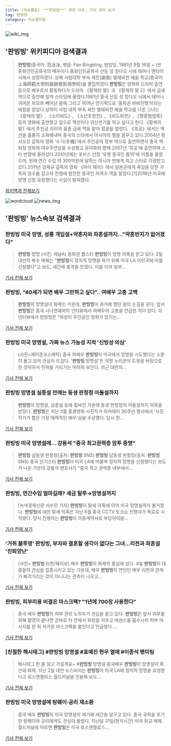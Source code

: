 ```yaml
---
title: (이슈클립) '**판빙빙**' 관련 이슈, 기사 모아 보기
tag: 판빙빙
category: 이슈클리핑
---
```

![wiki_img](https://user-images.githubusercontent.com/42597476/44503234-41136a80-a6d0-11e8-9071-6fc6418eafe4.png)
## **'**판빙빙**'** 위키피디아 검색결과
>**판빙빙**(중국어: 范冰冰, 병음: Fàn Bīngbīng, 범빙빙, 1981년 9월 16일 ~ )은 중화인민공화국의 배우이다.중화인민공화국 산둥 성 칭다오 시에 태어나 옌타이 시에서 성장하였다. 상해 사범대학 부속 셰진(謝晉) 텔레비전 예술 학교(중국어: 上海師範大學附屬謝晉影視學校)를 졸업하였다.**판빙빙**은 영화와 드라마 출연 등으로 배우로서 활동하다가 드라마 《황제의 딸》과 《황제의 딸 2》에서 금쇄 역으로 출연해 일약 스타덤에 올랐다.1981년 중국 산둥 성 칭다오 시에서 태어나 귀여운 외모와 빼어난 몸매 그리고 뛰어난 연기력으로 ‘중화권 바비인형’이라는 애칭을 얻었다.상하이 사범 대학 부속 셰진 텔레비전 예술 학교를 나온 그녀는 《황제의 딸》, 《소이비도》, 《소년포청천》, 《비도외전》, 《평종협영록》 등의 영화에 출연했고 앞으로 액션이나 귀신연기를 하고 싶다고 한다.《황제의 딸》에서 주인공 자미의 몸종 금쇄 역을 맡아 얼굴을 알렸다. 《묵공》에서는 액션을 훌륭히 소화해내며 중국의 스타에서 아시아의 별을 꿈꾸고 있다.2004년 펑샤오강 감독의 영화 ‘수기(手機)’에서 주인공의 정부 역으로 출연하면서 중국 백화장 영화제 여우주연상을 수상했고 유덕화와 함께 2007년 ‘묵공’에 출연하며 스타 반열에 올라섰다.2010년에는 포브스 선정 ‘유명 중국인 톱10’에 이름을 올렸으며, 현재 연간 수입 약 300억원에 달하는 아시아 연예계 최고 스타로 각광받고 있다.2011년 강제규 감독의 영화 《마이 웨이》에서 일본군에게 죽임을 당한 가족의 원수를 갚고자 전쟁에 참전한 중국인 저격수 역을 맡았다.[1]2018년 미국에 망명 신청 요청했다는 사실이 밝혀졌다.

<a href="https://ko.wikipedia.org/wiki/판빙빙" target="_blank">위키백과 전체보기</a>

![wordcloud](https://s3.ap-northeast-2.amazonaws.com/lyrics101-wordcloud/2018-09-04-1535995167.png)
![news_img](https://user-images.githubusercontent.com/42597476/44507050-1206f400-a6e4-11e8-8d98-7ffbfebb353f.png)
## **'**판빙빙**'** 뉴스속보 검색결과
### **판빙빙** 미국 망명, 성룡 개입설+약혼자와 파혼설까지…"약혼반지가 없어졌다"

>**판빙빙** 망명 (사진: 채널A) 중화권 톱스타 **판빙빙**이 망명 의혹을 받고 있다. 2일 대만의 복수 매체는 "**판빙빙**이 정치적 망명을 하기 위해 미국 LA 이민국에 이를 신청했다"고 보도, 세간에 충격을 안겼다. 이를 이어 일부...

<a href="http://www.jemin.com/news/articleView.html?idxno=536627" target="_blank">기사 전체 보기</a>

### **판빙빙**, “40세가 되면 배우 그만하고 싶다”.. 여배우 고충 고백

>**판빙빙**의 망명설이 화제인 가운데, **판빙빙**이 과거에 했던 말이 눈길을 끈다. 앞서 **판빙빙**은 중국 시나연예와의 인터뷰에서 여배우의 고충을 언급한 적이 있다. 이 인터뷰에서 판방빙은 “여성이 주인공인 영화가 있기는...

<a href="http://www.kookje.co.kr/news2011/asp/newsbody.asp?code=0400&key=20180904.99099001065" target="_blank">기사 전체 보기</a>

### **판빙빙** 미국 망명설, 가짜 뉴스 가능성 지적 '신빙성 의심'

>(사진=제이준코스메틱) 중국 여배우 **판빙빙**이 미국에서 망명을 시도했다는 소문이 돌고 있어 관심이 뜨겁다. '**판빙빙** 망명설'은 익명 누리꾼의 트윗을 바탕으로 한 것이어서 진위를 가리기는 어려워 보인다. 최근 대만의...

<a href="http://www.anewsa.com/detail.php?number=1365802&thread=07r05" target="_blank">기사 전체 보기</a>

### **판빙빙** 망명설 실종설 전에는 동생 판청청 아들설까지

>**판빙빙**이 망명설, 실종설 등에 휩싸인 가운데 동생 판청청의 아들설까지 의혹을 받았다. **판빙빙**은 지난 3월 홍콩영화 사진작가 아카데미 30주년 행사에서 '사진작가가 뽑은 가장 매력적인 배우'상을 수상했다. 당시 한...

<a href="http://daily.hankooki.com/lpage/entv/201809/dh20180904011245139060.htm" target="_blank">기사 전체 보기</a>

### **판빙빙** 미국 망명설에… 강용석 "중국 최고권력층 암투 증명"

>**판빙빙** 남동생 판청청(출처: **판빙빙** SNS) **판빙빙** 남동생 판청청(출처: **판빙빙** SNS) 중국 인기스타 **판빙빙**이 미국 LA에 머물며 정치적 망명을 신청했다는 보도가 나온 가운데 강용석 변호사가 "중국 최고 권력층 내부에서...

<a href="http://www.newscj.com/news/articleView.html?idxno=551886" target="_blank">기사 전체 보기</a>

### **판빙빙**, 연간수입 얼마길래? 세금 탈루→망명설까지

>[녹색경제신문 서수민 기자] **판빙빙**이 탈세 의혹에 이어 미국 망명설까지 불거졌다. **판빙빙**에 대한 탈세 의혹은 지난 6월 중국 CCTV 토크쇼 진행자가 폭로로 시작됐다. 당시 진행자는 **판빙빙**이 이중계약서로 부당이익을...

<a href="http://www.greened.kr/news/articleView.html?idxno=74092" target="_blank">기사 전체 보기</a>

### '거취 불투명' **판빙빙**, 부자와 결혼할 생각이 없다는 그녀…리천과 파혼설 '진퇴양난'

>(사진= **판빙빙** 리천/웨이보) 배우 **판빙빙**이 화제의 중심에 섰다. 4일 **판빙빙**이 대중들의 관심을 집중시키고 있는 가운데, 배우 **판빙빙**이 연인인 배우 리천과 관계가 삐걱거리는 것이 아니냐는 관측이 나오고...

<a href="http://www.kns.tv/news/articleView.html?idxno=466062" target="_blank">기사 전체 보기</a>

### **판빙빙**, 피부미용 비결은 마스크팩? "1년에 700장 사용한다"

>중국 배우 **판빙빙**의 피부 관리 노하우가 관심을 끌고 있다. **판빙빙**은 앞서 피부를 위해 촬영이 끝나면 곧바로 차 안에서 화장을 지우고 에센스를 흡수시켜 피부 마사지를 한 뒤 차가운 마스크팩을 붙인다고 언급했다....

<a href="http://sports.hankooki.com/lpage/entv/201809/sp20180904003551136730.htm" target="_blank">기사 전체 보기</a>

### [친절한 해시태그] #**판빙빙** 망명설 #표예진 현우 열애 #이종석 팬미팅

>해시태그 한 줄 읽고 가실게요~ #**판빙빙** 망명설 중국배우 **판빙빙**이 망명설이 확산돼 화제. 지난 2일 대만 뉴스비저는 **판빙빙**이 미국 LA에 정치적 망명을 요청했다고 로스엔젤리스 월드저널을 인용해 보도....

<a href="http://www.sporbiz.co.kr/news/articleView.html?idxno=268965" target="_blank">기사 전체 보기</a>

### **판빙빙** 미국 망명설에 탕웨이·공리 재소환

>중국 배우 **판빙빙**의 미국 망명설이 제기돼 세간을 달구고 있다. 중국 국적을 포기한 탕웨이와 공리에게도 관심이 쏠렸다. 지난달 31일(현지시간) 미국 화교 매체 월드저널에 따르면 **판빙빙**은 미국 로스엔젤로스...

<a href="http://sports.khan.co.kr/news/sk_index.html?art_id=201809040003003&sec_id=540101&pt=nv" target="_blank">기사 전체 보기</a>


